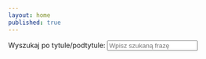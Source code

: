 ```yaml
---
layout: home
published: true
---
```


<div class="search-engine">
  <label>
    Wyszukaj po tytule/podtytule:
    <input class="search-value" placeholder="Wpisz szukaną frazę"/>
  </label>

  <div class="search-results"></div>

  <script src="/fetch.js"></script>
  <script src="/search.js"></script>

  <script>

    const search = new jekyllSearch(
      '/search.json',
      '.search-value',
      '.search-results',
    );

    search.init();

  </script>
</div>
